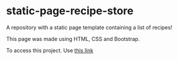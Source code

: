 # static-page-recipe-store
A repository with a static page template containing a list of recipes!

This page was made using HTML, CSS and Bootstrap.

To access this project. Use [this link](https://vnchub.github.io/static-page-recipe-store/)
